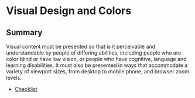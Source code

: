 # Visual Design and Colors

## Summary

Visual content must be presented so that is it perceivable and understandable by people of differing abilities, including people who are color blind or have low vision, or people who have cognitive, language and learning disabilities. It must also be presented in ways that accommodate a variety of viewport sizes, from desktop to mobile phone, and browser zoom levels.

- [Checklist](module-visual-design-checklist.pdf)
